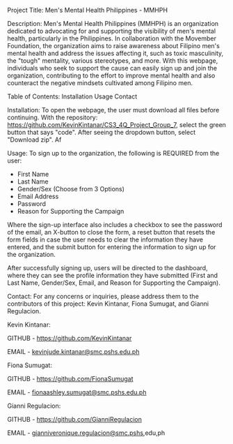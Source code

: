 Project Title:
Men's Mental Health Philippines - MMHPH

Description:
Men's Mental Health Philippines (MMHPH) is an organization dedicated to advocating for and supporting the visibility of men's mental health, particularly in the Philippines. In collaboration with the Movember Foundation, the organization aims to raise awareness about Filipino men's mental health and address the issues affecting it, such as toxic masculinity, the "tough" mentality, various stereotypes, and more. With this webpage, individuals who seek to support the cause can easily sign up and join the organization, contributing to the effort to improve mental health and also counteract the negative mindsets cultivated among Filipino men.

Table of Contents:
    Installation
    Usage
    Contact

Installation: 
To open the webpage, the user must download all files before continuing. With the repository: https://github.com/KevinKintanar/CS3_4Q_Project_Group_7, select the green button that says "code". After seeing the dropdown button, select "Download zip". Af

Usage: 
To sign up to the organization, the following is REQUIRED from the user:
- First Name
- Last Name
- Gender/Sex (Choose from 3 Options)
- Email Address
- Password
- Reason for Supporting the Campaign

Where the sign-up interface also includes a checkbox to see the password of the email, an X-button to close the form, a reset button that resets the form fields in case the user needs to clear the information they have entered, and the submit button for entering the information to sign up for the organization.

After successfully signing up, users will be directed to the dashboard, where they can see the profile information they have submitted (First and Last Name, Gender/Sex, Email, and Reason for Supporting the Campaign).


Contact:
For any concerns or inquiries, please address them to the contributors of this project: Kevin Kintanar, Fiona Sumugat, and Gianni Regulacion.


Kevin Kintanar: 

GITHUB - https://github.com/KevinKintanar

EMAIL - kevinjude.kintanar@smc.pshs.edu.ph 

Fiona Sumugat: 

GITHUB - https://github.com/FionaSumugat

EMAIL - fionaashley.sumugat@smc.pshs.edu.ph 

Gianni Regulacion: 

GITHUB - https://github.com/GianniRegulacion

EMAIL - gianniveronique.regulacion@smc.pshs,edu,ph
